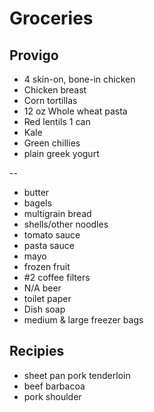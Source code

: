 # Groceries

## Provigo

- 4 skin-on, bone-in chicken
- Chicken breast
- Corn tortillas
- 12 oz Whole wheat pasta
- Red lentils 1 can
- Kale
- Green chillies
- plain greek yogurt

--

- butter
- bagels
- multigrain bread
- shells/other noodles
- tomato sauce
- pasta sauce
- mayo
- frozen fruit
- #2 coffee filters
- N/A beer
- toilet paper
- Dish soap
- medium & large freezer bags

## Recipies

- sheet pan pork tenderloin
- beef barbacoa
- pork shoulder

